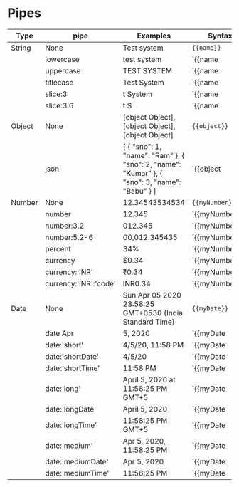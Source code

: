 # Pipes

| Type   | pipe                  | Examples                                                                                     | Syntax                                    |
| ------ | --------------------- | -------------------------------------------------------------------------------------------- | ----------------------------------------- |
| String | None                  | Test system                                                                                  | `{{name}}`                                |
|        | lowercase             | test system                                                                                  | `{{name | lowercase}}`                    |
|        | uppercase             | TEST SYSTEM                                                                                  | `{{name | uppercase}}`                    |
|        | titlecase             | Test System                                                                                  | `{{name | titlecase}}`                    |
|        | slice:3               | t System                                                                                     | `{{name | slice:3}}`                      |
|        | slice:3:6             | t S                                                                                          | `{{name | slice:3:6}}`                    |
| Object | None                  | [object Object],[object Object],[object Object]                                              | `{{object}}`                              |
|        | json                  | [ { "sno": 1, "name": "Ram" }, { "sno": 2, "name": "Kumar" }, { "sno": 3, "name": "Babu" } ] | `{{object | json}}`                       |
| Number | None                  | 12.34543534534                                                                               | `{{myNumber}}`                            |
|        | number                | 12.345                                                                                       | `{{myNumber|number}}`                     |
|        | number:3.2            | 012.345                                                                                      | `{{myNumber | number:'3.2'}}`             |
|        | number:5.2-6          | 00,012.345435                                                                                | `{{myNumber | number:'5.2-6'}}`           |
|        | percent               | 34%                                                                                          | `{{myNumberPer | percent}}`               |
|        | currency              | \$0.34                                                                                       | `{{myNumberPer | currency}}`              |
|        | currency:'INR'        | ₹0.34                                                                                        | `{{myNumberPer | currency:'INR'}}`        |
|        | currency:'INR':'code' | INR0.34                                                                                      | `{{myNumberPer | currency:'INR':'code'}}` |
| Date   | None                  | Sun Apr 05 2020 23:58:25 GMT+0530 (India Standard Time)                                      | `{{myDate}}`                              |
|        | date Apr              | 5, 2020                                                                                      | `{{myDate | date}}`                       |
|        | date:'short'          | 4/5/20, 11:58 PM                                                                             | `{{myDate | date:'short'}}`               |
|        | date:'shortDate'      | 4/5/20                                                                                       | `{{myDate | date:'shortDate'}}`           |
|        | date:'shortTime'      | 11:58 PM                                                                                     | `{{myDate | date:'shortTime'}}`           |
|        | date:'long'           | April 5, 2020 at 11:58:25 PM GMT+5                                                           | `{{myDate | date:'long'}}`                |
|        | date:'longDate'       | April 5, 2020                                                                                | `{{myDate | date:'longDate'}}`            |
|        | date:'longTime'       | 11:58:25 PM GMT+5                                                                            | `{{myDate | date:'longTime'}}`            |
|        | date:'medium'         | Apr 5, 2020, 11:58:25 PM                                                                     | `{{myDate | date:'medium'}}`              |
|        | date:'mediumDate'     | Apr 5, 2020                                                                                  | `{{myDate | date:'mediumDate'}}`          |
|        | date:'mediumTime'     | 11:58:25 PM                                                                                  | `{{myDate | date:'mediumTime'}}`          |
